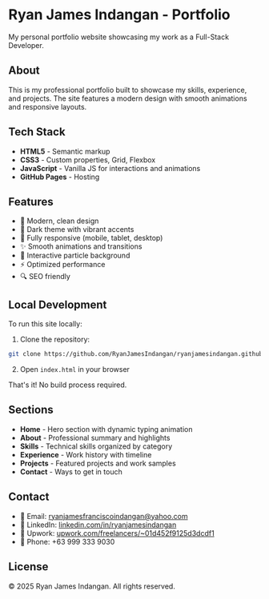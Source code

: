 # Ryan James Indangan - Portfolio

My personal portfolio website showcasing my work as a Full-Stack Developer.

## About

This is my professional portfolio built to showcase my skills, experience, and projects. The site features a modern design with smooth animations and responsive layouts.

## Tech Stack

- **HTML5** - Semantic markup
- **CSS3** - Custom properties, Grid, Flexbox
- **JavaScript** - Vanilla JS for interactions and animations
- **GitHub Pages** - Hosting

## Features

- 🎨 Modern, clean design
- 🌙 Dark theme with vibrant accents
- 📱 Fully responsive (mobile, tablet, desktop)
- ✨ Smooth animations and transitions
- 🎯 Interactive particle background
- ⚡ Optimized performance
- 🔍 SEO friendly

## Local Development

To run this site locally:

1. Clone the repository:
```bash
git clone https://github.com/RyanJamesIndangan/ryanjamesindangan.github.io.git
```

2. Open `index.html` in your browser

That's it! No build process required.

## Sections

- **Home** - Hero section with dynamic typing animation
- **About** - Professional summary and highlights
- **Skills** - Technical skills organized by category
- **Experience** - Work history with timeline
- **Projects** - Featured projects and work samples
- **Contact** - Ways to get in touch

## Contact

- 📧 Email: ryanjamesfranciscoindangan@yahoo.com
- 💼 LinkedIn: [linkedin.com/in/ryanjamesindangan](https://www.linkedin.com/in/ryanjamesindangan)
- 🎯 Upwork: [upwork.com/freelancers/~01d452f9125d3dcdf1](https://www.upwork.com/freelancers/~01d452f9125d3dcdf1)
- 📱 Phone: +63 999 333 9030

## License

© 2025 Ryan James Indangan. All rights reserved.

